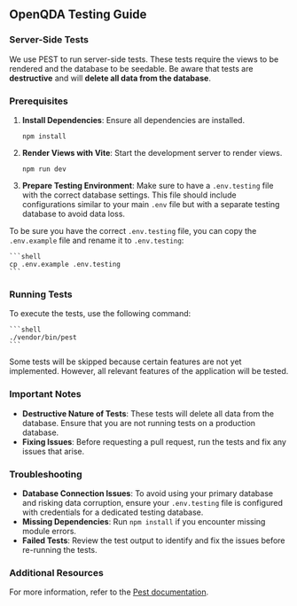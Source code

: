 ## OpenQDA Testing Guide

### Server-Side Tests

We use PEST to run server-side tests. These tests require the views to be rendered and the database to be seedable. Be aware that tests are **destructive** and will **delete all data from the database**.

### Prerequisites

1. **Install Dependencies**: Ensure all dependencies are installed.

    ```shell
    npm install
    ```

2. **Render Views with Vite**: Start the development server to render views.

    ```shell
    npm run dev
    ```

3. **Prepare Testing Environment**: Make sure to have a `.env.testing` file with the correct database settings. This file should include configurations similar to your main `.env` file but with a separate testing database to avoid data loss.

To be sure you have the correct `.env.testing` file, you can copy the `.env.example` file and rename it to `.env.testing`:

    ```shell
    cp .env.example .env.testing
    ```

### Running Tests

To execute the tests, use the following command:

    ```shell
    ./vendor/bin/pest
    ```

Some tests will be skipped because certain features are not yet implemented. However, all relevant features of the application will be tested. 

### Important Notes

- **Destructive Nature of Tests**: These tests will delete all data from the database. Ensure that you are not running tests on a production database.
- **Fixing Issues**: Before requesting a pull request, run the tests and fix any issues that arise.

### Troubleshooting

- **Database Connection Issues**: To avoid using your primary database and risking data corruption, ensure your `.env.testing` file is configured with credentials for a dedicated testing database.
- **Missing Dependencies**: Run `npm install` if you encounter missing module errors.
- **Failed Tests**: Review the test output to identify and fix the issues before re-running the tests.

### Additional Resources

For more information, refer to the [Pest documentation](https://pestphp.com/docs/installation).
